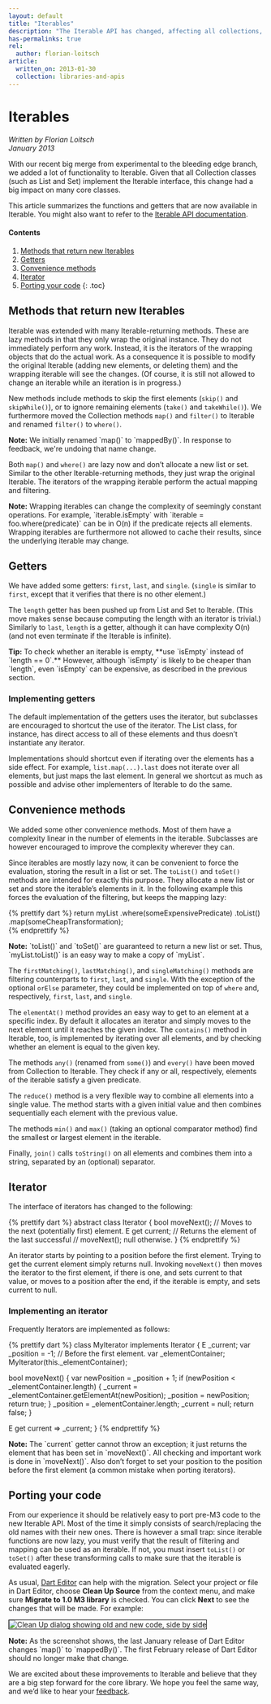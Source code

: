 ```yaml
---
layout: default
title: "Iterables"
description: "The Iterable API has changed, affecting all collections, such as lists and sets. Learn about the new API and how to update your code."
has-permalinks: true
rel:
  author: florian-loitsch
article:
  written_on: 2013-01-30
  collection: libraries-and-apis
---
```


# Iterables

<p>
<em>Written by Florian Loitsch <br>
January 2013</em>
</p>

With our recent big merge from experimental to the bleeding edge branch,
we added a lot of functionality to Iterable.
Given that all Collection classes (such as List and Set)
implement the Iterable interface,
this change had a big impact on many core classes.

This article summarizes the functions and getters
that are now available in Iterable.
You might also want to refer to the
[Iterable API documentation](http://api.dartlang.org/dart_core/Iterable.html).

#### Contents
1. [Methods that return new Iterables](#methods-that-return-new-iterables)
1. [Getters](#getters)
1. [Convenience methods](#convenience-methods)
1. [Iterator](#iterator)
1. [Porting your code](#porting-your-code)
{: .toc}


## Methods that return new Iterables

Iterable was extended with many Iterable-returning methods.
These are lazy methods in that they only wrap the original instance.
They do not immediately perform any work.
Instead, it is the iterators of the wrapping objects that do the actual work.
As a consequence it is possible to modify the original Iterable
(adding new elements, or deleting them)
and the wrapping iterable will see the changes.
(Of course, it is still not allowed to change an iterable
while an iteration is in progress.)

New methods include methods to skip the first elements
(`skip()` and `skipWhile()`),
or to ignore remaining elements
(`take()` and `takeWhile()`).
We furthermore moved the Collection methods `map()` and `filter()` to Iterable
and renamed `filter()` to `where()`.

<aside class="alert alert-info" markdown="1">
  <strong>Note:</strong>
  We initially renamed `map()` to `mappedBy()`.
  In response to feedback,
  we're undoing that name change.
</aside>

Both `map()` and `where()` are lazy now
and don’t allocate a new list or set.
Similar to the other Iterable-returning methods,
they just wrap the original Iterable.
The iterators of the wrapping iterable
perform the actual mapping and filtering.

<aside class="alert alert-info" markdown="1">
  <strong>Note:</strong>
  Wrapping iterables
  can change the complexity of seemingly constant operations.
  For example, `iterable.isEmpty` with `iterable = foo.where(predicate)`
  can be in O(n) if the predicate rejects all elements.
  Wrapping iterables are furthermore not allowed to cache their results,
  since the underlying iterable may change.
</aside>

## Getters

We have added some getters: `first`, `last`, and `single`.
(`single` is similar to `first`,
except that it verifies that there is no other element.)

The `length` getter has been pushed up from List and Set to Iterable.
(This move makes sense because
computing the length with an iterator is trivial.)
Similarly to `last`, `length` is a getter,
although it can have complexity O(n)
(and not even terminate if the Iterable is infinite).

<aside class="alert alert-info" markdown="1">
  <strong>Tip:</strong>
  To check whether an iterable is empty,
  **use `isEmpty` instead of `length == 0`.**
  However, although `isEmpty` is likely to be cheaper than `length`,
  even `isEmpty` can be expensive,
  as described in the previous section.
</aside>

### Implementing getters

The default implementation of the getters uses the iterator,
but subclasses are encouraged to shortcut the use of the iterator.
The List class, for instance,
has direct access to all of these elements
and thus doesn’t instantiate any iterator.

Implementations should shortcut even if
iterating over the elements has a side effect.
For example, `list.map(...).last` does not iterate over all elements,
but just maps the last element.
In general we shortcut as much as possible
and advise other implementers of Iterable to do the same.


## Convenience methods

We added some other convenience methods.
Most of them have a complexity linear in
the number of elements in the iterable.
Subclasses are however encouraged to improve the complexity wherever they can.

Since iterables are mostly lazy now,
it can be convenient to force the evaluation,
storing the result in a list or set.
The `toList()` and `toSet()` methods are intended for exactly this purpose.
They allocate a new list or set and store the iterable’s elements in it.
In the following example this forces the evaluation of the filtering,
but keeps the mapping lazy:

{% prettify dart %}
return myList
  .where(someExpensivePredicate)
  .toList()
  .map(someCheapTransformation);  
{% endprettify %}

<aside class="alert alert-info" markdown="1">
  <strong>Note:</strong>
  `toList()` and `toSet()` are guaranteed to return a new list or set.
  Thus, `myList.toList()` is an easy way to make a copy of `myList`.
</aside>

The `firstMatching()`, `lastMatching()`, and `singleMatching()` methods
are filtering counterparts to `first`, `last`, and `single`.
With the exception of the optional `orElse` parameter,
they could be implemented on top of `where` and, respectively,
`first`, `last`, and `single`.

The `elementAt()` method provides an easy way
to get to an element at a specific index.
By default it allocates an iterator
and simply moves to the next element until it reaches the given index.
The `contains()` method in Iterable, too,
is implemented by iterating over all elements,
and by checking whether an element is equal to the given key.

The methods `any()` (renamed from `some()`) and `every()`
have been moved from Collection to Iterable.
They check if any or all, respectively,
elements of the iterable satisfy a given predicate.

The `reduce()` method is a very flexible way
to combine all elements into a single value.
The method starts with a given initial value
and then combines sequentially each element with the previous value.

The methods `min()` and `max()`
(taking an optional comparator method)
find the smallest or largest element in the iterable.

Finally, `join()` calls `toString()` on all elements
and combines them into a string,
separated by an (optional) separator.

## Iterator

The interface of iterators has changed to the following:

{% prettify dart %}
abstract class Iterator<E> {
  bool moveNext();  // Moves to the next (potentially first) element.
  E get current;    // Returns the element of the last successful
                    // moveNext(); null otherwise.
}
{% endprettify %}

An iterator starts by pointing to a position before the first element.
Trying to get the current element simply returns null.
Invoking `moveNext()` then moves the iterator to the first element,
if there is one, and sets current to that value,
or moves to a position after the end,
if the iterable is empty,
and sets current to null.

### Implementing an iterator

Frequently Iterators are implemented as follows:

{% prettify dart %}
class MyIterator<E> implements Iterator<E> {
  E _current;
  var _position = -1;  // Before the first element.
  var _elementContainer;
  MyIterator(this._elementContainer);

  bool moveNext() {
    var newPosition = _position + 1;
    if (newPosition < _elementContainer.length) {
      _current = _elementContainer.getElementAt(newPosition);
      _position = newPosition;
      return true;
    }
    _position = _elementContainer.length;
    _current = null;
    return false;
  }

  E get current => _current;
}
{% endprettify %}

<aside class="alert alert-info" markdown="1">
  <strong>Note:</strong>
  The `current` getter cannot throw an exception;
  it just returns the element that has been set in `moveNext()`.
  All checking and important work is done in `moveNext()`.
  Also don’t forget to set your position
  to the position before the first element
  (a common mistake when porting iterators).
</aside>


## Porting your code

From our experience it should be relatively easy
to port pre-M3 code to the new Iterable API.
Most of the time it simply consists of
search/replacing the old names with their new ones.
There is however a small trap:
since iterable functions are now lazy,
you must verify that the result of filtering and mapping
can be used as an iterable.
If not, you must insert `toList()` or `toSet()`
after these transforming calls
to make sure that the iterable is evaluated eagerly.

As usual, [Dart Editor](http://www.dartlang.org/editor)
can help with the migration.
Select your project or file in Dart Editor,
choose **Clean Up Source** from the context menu,
and make sure **Migrate to 1.0 M3 library** is checked.
You can click **Next** to see the changes that will be made.
For example:

<img style="border:solid 1px black"
     alt="Clean Up dialog showing old and new code, side by side"
     src="imgs/cleanup.png" />

<aside class="alert alert-info" markdown="1">
  <strong>Note:</strong>
  As the screenshot shows,
  the last January release of Dart Editor
  changes `map()` to `mappedBy()`.
  The first February release of Dart Editor
  should no longer make that change.
</aside>

We are excited about these improvements to Iterable
and believe that they are a big step forward for the core library.
We hope you feel the same way, and we’d like to hear your
[feedback](https://groups.google.com/a/dartlang.org/group/misc).
